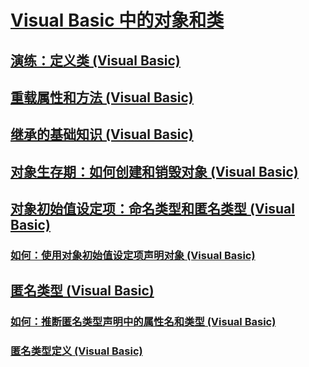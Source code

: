 # [Visual Basic 中的对象和类](index.md)
## [演练：定义类 (Visual Basic)](walkthrough-defining-classes.md)
## [重载属性和方法 (Visual Basic)](overloaded-properties-and-methods.md)
## [继承的基础知识 (Visual Basic)](inheritance-basics.md)
## [对象生存期：如何创建和销毁对象 (Visual Basic)](object-lifetime-how-objects-are-created-and-destroyed.md)
## [对象初始值设定项：命名类型和匿名类型 (Visual Basic)](object-initializers-named-and-anonymous-types.md)
### [如何：使用对象初始值设定项声明对象 (Visual Basic)](how-to-declare-an-object-by-using-an-object-initializer.md)
## [匿名类型 (Visual Basic)](anonymous-types.md)
### [如何：推断匿名类型声明中的属性名和类型 (Visual Basic)](how-to-infer-property-names-and-types-in-anonymous-type-declarations.md)
### [匿名类型定义 (Visual Basic)](anonymous-type-definition.md)
